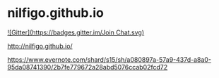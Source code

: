 nilfigo.github.io
=================
[![Gitter](https://badges.gitter.im/Join Chat.svg)](https://gitter.im/nilfigo/nilfigo.github.io?utm_source=badge&utm_medium=badge&utm_campaign=pr-badge&utm_content=badge)

http://nilfigo.github.io/

https://www.evernote.com/shard/s15/sh/a080897a-57a9-437d-a8a0-95da08741390/2b7fe779672a28abd5076ccab02fcd72
